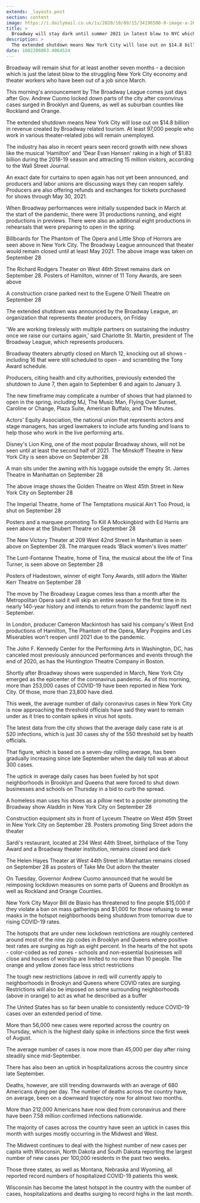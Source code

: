 ```yaml
--- 
extends: _layouts.post 
section: content 
image: https://i.dailymail.co.uk/1s/2020/10/09/15/34196500-0-image-a-26_1602254052960.jpg 
title: > 
  Broadway will stay dark until summer 2021 in latest blow to NYC which gets $14.7BILLION from tourism 
description: > 
  The extended shutdown means New York City will lose out on $14.8 billion in revenue created by Broadway related tourism.Billboards for The Phantom of The Opera and Little Shop of Horrors are seen above in New York City.The above image was taken on September 28The Richard Rodgers Theater on West 46th Street remains dark on September 28.Disney's Lion King, one of the most popular Broadway shows, will not be seen until at least the second half of 2021.Shortly after Broadway shows were suspended in March, New York City emerged as the epicenter of the coronavirus pandemic. 
date: 1602286063.4064524 
--- 
```

Broadway will remain shut for at least another seven months - a decision which is just the latest blow to the struggling New York City economy and theater workers who have been out of a job since March.

This morning's announcement by The Broadway League comes just days after Gov. Andrew Cuomo locked down parts of the city after coronvirus cases surged in Brooklyn and Queens, as well as suburban counties like Rockland and Orange.

The extended shutdown means New York City will lose out on $14.8 billion in revenue created by Broadway related tourism. At least 97,000 people who work in various theater-related jobs will remain unemployed.

The industry has also in recent years seen record growth with new shows like the musical 'Hamilton' and 'Dear Evan Hansen' raking in a high of $1.83 billion during the 2018-19 season and attracting 15 million visitors, according to the Wall Street Journal.

An exact date for curtains to open again has not yet been announced, and producers and labor unions are discussing ways they can reopen safely. Producers are also offering refunds and exchanges for tickets purchased for shows through May 30, 2021.

When Broadway performances were initially suspended back in March at the start of the pandemic, there were 31 productions running, and eight productions in previews. There were also an additional eight productions in rehearsals that were preparing to open in the spring.

Billboards for The Phantom of The Opera and Little Shop of Horrors are seen above in New York City. The Broadway League announced that theater would remain closed until at least May 2021. The above image was taken on September 28

The Richard Rodgers Theater on West 46th Street remains dark on September 28. Posters of Hamilton, winner of 11 Tony Awards, are seen above

A construction crane parked next to the Eugene O'Neill Theatre on September 28

The extended shutdown was announced by the Broadway League, an organization that represents theater producers, on Friday

'We are working tirelessly with multiple partners on sustaining the industry once we raise our curtains again,' said Charlotte St. Martin, president of The Broadway League, which represents producers.

Broadway theaters abruptly closed on March 12, knocking out all shows - including 16 that were still scheduled to open - and scrambling the Tony Award schedule.

Producers, citing health and city authorities, previously extended the shutdown to June 7, then again to September 6 and again to January 3.

The new timeframe may complicate a number of shows that had planned to open in the spring, including MJ, The Music Man, Flying Over Sunset, Caroline or Change, Plaza Suite, American Buffalo, and The Minutes.

Actors' Equity Association, the national union that represents actors and stage managers, has urged lawmakers to include arts funding and loans to help those who work in the live performing arts.

Disney's Lion King, one of the most popular Broadway shows, will not be seen until at least the second half of 2021. The Minskoff Theatre in New York City is seen above on September 28

A man sits under the awning with his luggage outside the empty St. James Theatre in Manhattan on September 28

The above image shows the Golden Theatre on West 45th Street in New York City on September 28

The Imperial Theatre, home of The Temptations musical Ain't Too Proud, is shut on September 28

Posters and a marquee promoting To Kill A Mockingbird with Ed Harris are seen above at the Shubert Theatre on September 28

The New Victory Theater at 209 West 42nd Street in Manhattan is seen above on September 28. The marquee reads 'Black women's lives matter'

The Lunt-Fontanne Theatre, home of Tina, the musical about the life of Tina Turner, is seen above on September 28

Posters of Hadestown, winner of eight Tony Awards, still adorn the Walter Kerr Theatre on September 28

The move by The Broadway League comes less than a month after the Metropolitan Opera said it will skip an entire season for the first time in its nearly 140-year history and intends to return from the pandemic layoff next September.

In London, producer Cameron Mackintosh has said his company's West End productions of Hamilton, The Phantom of the Opera, Mary Poppins and Les Miserables won't reopen until 2021 due to the pandemic.

The John F. Kennedy Center for the Performing Arts in Washington, DC, has canceled most previously announced performances and events through the end of 2020, as has the Huntington Theatre Company in Boston.

Shortly after Broadway shows were suspended in March, New York City emerged as the epicenter of the coronavirus pandemic. As of this morning, more than 253,000 cases of COVID-19 have been reported in New York City. Of those, more than 23,800 have died.

This week, the average number of daily coronavirus cases in New York City is now approaching the threshold officials have said they want to remain under as it tries to contain spikes in virus hot spots.

The latest data from the city shows that the average daily case rate is at 520 infections, which is just 30 cases shy of the 550 threshold set by health officials.

That figure, which is based on a seven-day rolling average, has been gradually increasing since late September when the daily toll was at about 300 cases.

The uptick in average daily cases has been fueled by hot spot neighborhoods in Brooklyn and Queens that were forced to shut down businesses and schools on Thursday in a bid to curb the spread.

A homeless man uses his shoes as a pillow next to a poster promoting the Broadway show Aladdin in New York City on September 28

Construction equipment sits in front of Lyceum Theatre on West 45th Street in New York City on September 28. Posters promoting Sing Street adorn the theater

Sardi's restaurant, located at 234 West 44th Street, birthplace of the Tony Award and a Broadway theater institution, remains closed and dark

The Helen Hayes Theater at West 44th Street in Manhattan remains closed on September 28 as posters of Take Me Out adorn the theater

On Tuesday, Governor Andrew Cuomo announced that he would be reimposing lockdown measures on some parts of Queens and Brooklyn as well as Rockland and Orange Counties.

New York City Mayor Bill de Blasio has threatened to fine people $15,000 if they violate a ban on mass gatherings and $1,000 for those refusing to wear masks in the hotspot neighborhoods being shutdown from tomorrow due to rising COVID-19 rates.

The hotspots that are under new lockdown restrictions are roughly centered around most of the nine zip codes in Brooklyn and Queens where positive test rates are surging as high as eight percent. In the hearts of the hot spots - color-coded as red zones - schools and non-essential businesses will close and houses of worship are limited to no more than 10 people. The orange and yellow zones face less strict restrictions

The tough new restrictions (above in red) will currently apply to neighborhoods in Brookyn and Queens where COVID rates are surging. Restrictions will also be imposed on some surrounding neighborhoods (above in orange) to act as what he described as a buffer

The United States has so far been unable to consistently reduce COVID-19 cases over an extended period of time.

More than 56,000 new cases were reported across the country on Thursday, which is the highest daily spike in infections since the first week of August.

The average number of cases is now more than 45,000 per day after rising steadily since mid-September.

There has also been an uptick in hospitalizations across the country since late September.

Deaths, however, are still trending downwards with an average of 680 Americans dying per day. The number of deaths across the country have, on average, been on a downward trajectory now for almost two months.

More than 212,000 Americans have now died from coronavirus and there have been 7.58 million confirmed infections nationwide.

The majority of cases across the country have seen an uptick in cases this month with surges mostly occurring in the Midwest and West.

The Midwest continues to deal with the highest number of new cases per capita with Wisconsin, North Dakota and South Dakota reporting the largest number of new cases per 100,000 residents in the past two weeks.

Those three states, as well as Montana, Nebraska and Wyoming, all reported record numbers of hospitalized COVID-19 patients this week.

Wisconsin has become the latest hotspot in the country with the number of cases, hospitalizations and deaths surging to record highs in the last month.